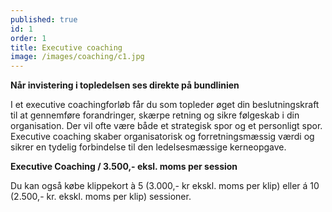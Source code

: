```yaml
---
published: true
id: 1
order: 1
title: Executive coaching
image: /images/coaching/c1.jpg
---
```


**Når invistering i topledelsen ses direkte på bundlinien**

I et executive coachingforløb får du som topleder øget din beslutningskraft til at gennemføre forandringer, skærpe retning og sikre følgeskab i din organisation. Der vil ofte være både et strategisk spor og et personligt spor. Executive coaching skaber organisatorisk og forretningsmæssig værdi og sikrer en tydelig forbindelse til den ledelsesmæssige kerneopgave.  

**Executive Coaching  / 3.500,- eksl. moms per session**

Du kan også købe klippekort à 5 (3.000,- kr ekskl. moms per klip) eller á 10 (2.500,- kr. ekskl. moms per klip) sessioner. 